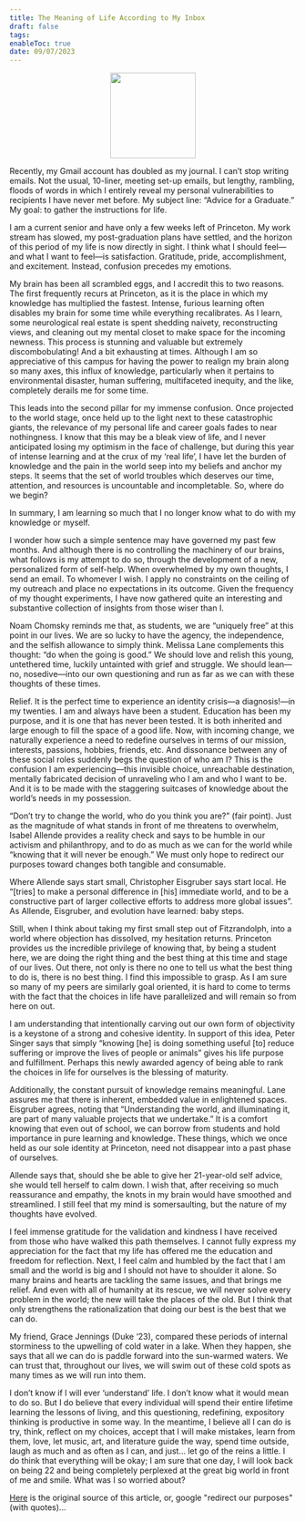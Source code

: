 ```yaml
---
title: The Meaning of Life According to My Inbox
draft: false
tags: 
enableToc: true
date: 09/07/2023
---
```

<img src="images/thinker.png" width="150" style="display: block; margin-left: auto; margin-right: auto;">

Recently, my Gmail account has doubled as my journal. I can’t stop writing emails. Not the usual, 10-liner, meeting set-up emails, but lengthy, rambling, floods of words in which I entirely reveal my personal vulnerabilities to recipients I have never met before. My subject line: “Advice for a Graduate.” My goal: to gather the instructions for life. 


  
I am a current senior and have only a few weeks left of Princeton. My work stream has slowed, my post-graduation plans have settled, and the horizon of this period of my life is now directly in sight. I think what I should feel—and what I want to feel—is satisfaction. Gratitude, pride, accomplishment, and excitement. Instead, confusion precedes my emotions. 

  

My brain has been all scrambled eggs, and I accredit this to two reasons. The first frequently recurs at Princeton, as it is the place in which my knowledge has multiplied the fastest. Intense, furious learning often disables my brain for some time while everything recalibrates. As I learn, some neurological real estate is spent shedding naivety, reconstructing views, and cleaning out my mental closet to make space for the incoming newness. This process is stunning and valuable but extremely discombobulating! And a bit exhausting at times. Although I am so appreciative of this campus for having the power to realign my brain along so many axes, this influx of knowledge, particularly when it pertains to environmental disaster, human suffering, multifaceted inequity, and the like, completely derails me for some time. 

  

This leads into the second pillar for my immense confusion. Once projected to the world stage, once held up to the light next to these catastrophic giants, the relevance of my personal life and career goals fades to near nothingness. I know that this may be a bleak view of life, and I never anticipated losing my optimism in the face of challenge, but during this year of intense learning and at the crux of my ‘real life’, I have let the burden of knowledge and the pain in the world seep into my beliefs and anchor my steps. It seems that the set of world troubles which deserves our time, attention, and resources is uncountable and incompletable. So, where do we begin?

  

In summary, I am learning so much that I no longer know what to do with my knowledge or myself. 

  

I wonder how such a simple sentence may have governed my past few months. And although there is no controlling the machinery of our brains, what follows is my attempt to do so, through the development of a new, personalized form of self-help. When overwhelmed by my own thoughts, I send an email. To whomever I wish. I apply no constraints on the ceiling of my outreach and place no expectations in its outcome. Given the frequency of my thought experiments, I have now gathered quite an interesting and substantive collection of insights from those wiser than I. 

  

Noam Chomsky reminds me that, as students, we are “uniquely free” at this point in our lives. We are so lucky to have the agency, the independence, and the selfish allowance to simply think. Melissa Lane complements this thought: “do when the going is good.” We should love and relish this young, untethered time, luckily untainted with grief and struggle. We should lean—no, nosedive—into our own questioning and run as far as we can with these thoughts of these times. 

  

Relief. It is the perfect time to experience an identity crisis—a diagnosis!—in my twenties. I am and always have been a student. Education has been my purpose, and it is one that has never been tested. It is both inherited and large enough to fill the space of a good life. Now, with incoming change, we naturally experience a need to redefine ourselves in terms of our mission, interests, passions, hobbies, friends, etc. And dissonance between any of these social roles suddenly begs the question of who am I? This is the confusion I am experiencing—this invisible choice, unreachable destination, mentally fabricated decision of unraveling who I am and who I want to be. And it is to be made with the staggering suitcases of knowledge about the world’s needs in my possession. 

  

“Don’t try to change the world, who do you think you are?” (fair point). Just as the magnitude of what stands in front of me threatens to overwhelm, Isabel Allende provides a reality check and says to be humble in our activism and philanthropy, and to do as much as we can for the world while “knowing that it will never be enough.” We must only hope to redirect our purposes toward changes both tangible and consumable.   

  

Where Allende says start small, Christopher Eisgruber says start local. He “[tries] to make a personal difference in [his] immediate world, and to be a constructive part of larger collective efforts to address more global issues”. As Allende, Eisgruber, and evolution have learned: baby steps. 

  

Still, when I think about taking my first small step out of Fitzrandolph, into a world where objection has dissolved, my hesitation returns. Princeton provides us the incredible privilege of knowing that, by being a student here, we are doing the right thing and the best thing at this time and stage of our lives. Out there, not only is there no one to tell us what the best thing to do is, there is no best thing. I find this impossible to grasp. As I am sure so many of my peers are similarly goal oriented, it is hard to come to terms with the fact that the choices in life have parallelized and will remain so from here on out.

  

I am understanding that intentionally carving out our own form of objectivity is a keystone of a strong and cohesive identity. In support of this idea, Peter Singer says that simply “knowing [he] is doing something useful [to] reduce suffering or improve the lives of people or animals” gives his life purpose and fulfillment. Perhaps this newly awarded agency of being able to rank the choices in life for ourselves is the blessing of maturity. 

  

Additionally, the constant pursuit of knowledge remains meaningful. Lane assures me that there is inherent, embedded value in enlightened spaces. Eisgruber agrees, noting that “Understanding the world, and illuminating it, are part of many valuable projects that we undertake.” It is a comfort knowing that even out of school, we can borrow from students and hold importance in pure learning and knowledge. These things, which we once held as our sole identity at Princeton, need not disappear into a past phase of ourselves. 

  

Allende says that, should she be able to give her 21-year-old self advice, she would tell herself to calm down. I wish that, after receiving so much reassurance and empathy, the knots in my brain would have smoothed and streamlined. I still feel that my mind is somersaulting, but the nature of my thoughts have evolved.

  

I feel immense gratitude for the validation and kindness I have received from those who have walked this path themselves. I cannot fully express my appreciation for the fact that my life has offered me the education and freedom for reflection. Next, I feel calm and humbled by the fact that I am small and the world is big and I should not have to shoulder it alone. So many brains and hearts are tackling the same issues, and that brings me relief. And even with all of humanity at its rescue, we will never solve every problem in the world; the new will take the places of the old. But I think that only strengthens the rationalization that doing our best is the best that we can do. 

  

My friend, Grace Jennings (Duke ‘23), compared these periods of internal storminess to the upwelling of cold water in a lake. When they happen, she says that all we can do is paddle forward into the sun-warmed waters. We can trust that, throughout our lives, we will swim out of these cold spots as many times as we will run into them.

  

I don’t know if I will ever ‘understand’ life. I don’t know what it would mean to do so. But I do believe that every individual will spend their entire lifetime learning the lessons of living, and this questioning, redefining, expository thinking is productive in some way. In the meantime, I believe all I can do is try, think, reflect on my choices, accept that I will make mistakes, learn from them, love, let music, art, and literature guide the way, spend time outside, laugh as much and as often as I can, and just… let go of the reins a little. I do think that everything will be okay; I am sure that one day, I will look back on being 22 and being completely perplexed at the great big world in front of me and smile. What was I so worried about?


[Here](https://nassauweekly.com/the-meaning-of-life-according-to-my-inbox/#google_vignette) is the original source of this article, or, google "redirect our purposes" (with quotes)...

